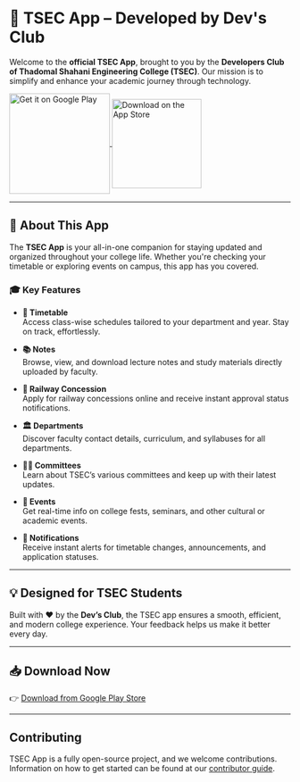 # 📱 TSEC App – Developed by Dev's Club

Welcome to the **official TSEC App**, brought to you by the **Developers Club of Thadomal Shahani Engineering College (TSEC)**. Our mission is to simplify and enhance your academic journey through technology.

<p align="left">
  <a href="https://play.google.com/store/apps/details?id=com.madclubtsec.tsec_application&pcampaignid=web_share">
    <img src="https://play.google.com/intl/en_us/badges/static/images/badges/en_badge_web_generic.png" alt="Get it on Google Play" width="180" style="vertical-align: middle;"/>
  </a>
  <a href="https://apps.apple.com/in/app/tsec-app/id6446188102">
    <img src="https://developer.apple.com/assets/elements/badges/download-on-the-app-store.svg" alt="Download on the App Store" width="160" style="vertical-align: middle;"/>
  </a>
</p>

---

## 📌 About This App

The **TSEC App** is your all-in-one companion for staying updated and organized throughout your college life. Whether you're checking your timetable or exploring events on campus, this app has you covered.

### 🎓 Key Features

- **📅 Timetable**  
  Access class-wise schedules tailored to your department and year. Stay on track, effortlessly.

- **📚 Notes**  
  Browse, view, and download lecture notes and study materials directly uploaded by faculty.

- **🚆 Railway Concession**  
  Apply for railway concessions online and receive instant approval status notifications.

- **🏛️ Departments**  
  Discover faculty contact details, curriculum, and syllabuses for all departments.

- **🧑‍💼 Committees**  
  Learn about TSEC’s various committees and keep up with their latest updates.

- **🎉 Events**  
  Get real-time info on college fests, seminars, and other cultural or academic events.

- **🔔 Notifications**  
  Receive instant alerts for timetable changes, announcements, and application statuses.

---

## 💡 Designed for TSEC Students

Built with ❤️ by the **Dev’s Club**, the TSEC app ensures a smooth, efficient, and modern college experience. Your feedback helps us make it better every day.

---

## 📥 Download Now

👉 [Download from Google Play Store](https://play.google.com/store/apps/details?id=com.madclubtsec.tsec_application&pcampaignid=web_share)

---


## Contributing

TSEC App is a fully open-source project, and we welcome contributions. Information on how to get started can be found at our [contributor guide](./CONTRIBUTING.md).
